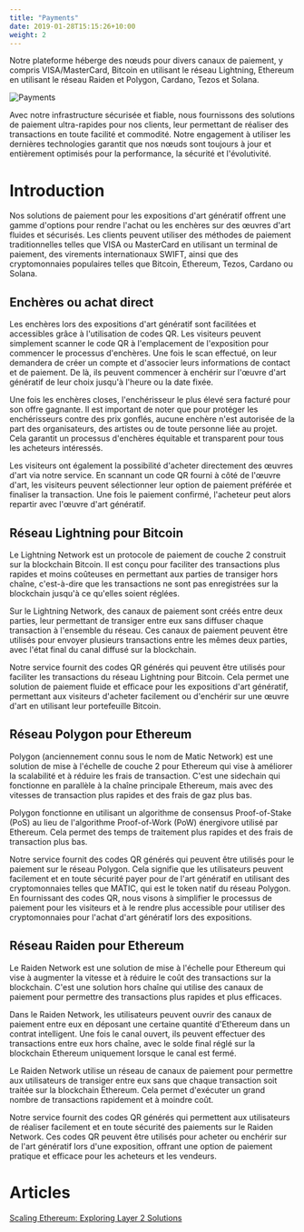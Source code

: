 ```yaml
---
title: "Payments"
date: 2019-01-28T15:15:26+10:00
weight: 2
---
```


Notre plateforme héberge des nœuds pour divers canaux de paiement, y compris VISA/MasterCard, Bitcoin en utilisant le réseau Lightning, Ethereum en utilisant le réseau Raiden et Polygon, Cardano, Tezos et Solana.

![Payments](/images/illustrations/payments.png)

Avec notre infrastructure sécurisée et fiable, nous fournissons des solutions de paiement ultra-rapides pour nos clients, leur permettant de réaliser des transactions en toute facilité et commodité. Notre engagement à utiliser les dernières technologies garantit que nos nœuds sont toujours à jour et entièrement optimisés pour la performance, la sécurité et l'évolutivité.

# Introduction

Nos solutions de paiement pour les expositions d'art génératif offrent une gamme d'options pour rendre l'achat ou les enchères sur des œuvres d'art fluides et sécurisés. Les clients peuvent utiliser des méthodes de paiement traditionnelles telles que VISA ou MasterCard en utilisant un terminal de paiement, des virements internationaux SWIFT, ainsi que des cryptomonnaies populaires telles que Bitcoin, Ethereum, Tezos, Cardano ou Solana.

## Enchères ou achat direct

Les enchères lors des expositions d'art génératif sont facilitées et accessibles grâce à l'utilisation de codes QR. Les visiteurs peuvent simplement scanner le code QR à l'emplacement de l'exposition pour commencer le processus d'enchères. Une fois le scan effectué, on leur demandera de créer un compte et d'associer leurs informations de contact et de paiement. De là, ils peuvent commencer à enchérir sur l'œuvre d'art génératif de leur choix jusqu'à l'heure ou la date fixée.

Une fois les enchères closes, l'enchérisseur le plus élevé sera facturé pour son offre gagnante. Il est important de noter que pour protéger les enchérisseurs contre des prix gonflés, aucune enchère n'est autorisée de la part des organisateurs, des artistes ou de toute personne liée au projet. Cela garantit un processus d'enchères équitable et transparent pour tous les acheteurs intéressés.

Les visiteurs ont également la possibilité d'acheter directement des œuvres d'art via notre service. En scannant un code QR fourni à côté de l'œuvre d'art, les visiteurs peuvent sélectionner leur option de paiement préférée et finaliser la transaction. Une fois le paiement confirmé, l'acheteur peut alors repartir avec l'œuvre d'art génératif.

## Réseau Lightning pour Bitcoin

Le Lightning Network est un protocole de paiement de couche 2 construit sur la blockchain Bitcoin. Il est conçu pour faciliter des transactions plus rapides et moins coûteuses en permettant aux parties de transiger hors chaîne, c'est-à-dire que les transactions ne sont pas enregistrées sur la blockchain jusqu'à ce qu'elles soient réglées.

Sur le Lightning Network, des canaux de paiement sont créés entre deux parties, leur permettant de transiger entre eux sans diffuser chaque transaction à l'ensemble du réseau. Ces canaux de paiement peuvent être utilisés pour envoyer plusieurs transactions entre les mêmes deux parties, avec l'état final du canal diffusé sur la blockchain.

Notre service fournit des codes QR générés qui peuvent être utilisés pour faciliter les transactions du réseau Lightning pour Bitcoin. Cela permet une solution de paiement fluide et efficace pour les expositions d'art génératif, permettant aux visiteurs d'acheter facilement ou d'enchérir sur une œuvre d'art en utilisant leur portefeuille Bitcoin.

## Réseau Polygon pour Ethereum

Polygon (anciennement connu sous le nom de Matic Network) est une solution de mise à l'échelle de couche 2 pour Ethereum qui vise à améliorer la scalabilité et à réduire les frais de transaction. C'est une sidechain qui fonctionne en parallèle à la chaîne principale Ethereum, mais avec des vitesses de transaction plus rapides et des frais de gaz plus bas.

Polygon fonctionne en utilisant un algorithme de consensus Proof-of-Stake (PoS) au lieu de l'algorithme Proof-of-Work (PoW) énergivore utilisé par Ethereum. Cela permet des temps de traitement plus rapides et des frais de transaction plus bas.

Notre service fournit des codes QR générés qui peuvent être utilisés pour le paiement sur le réseau Polygon. Cela signifie que les utilisateurs peuvent facilement et en toute sécurité payer pour de l'art génératif en utilisant des cryptomonnaies telles que MATIC, qui est le token natif du réseau Polygon. En fournissant des codes QR, nous visons à simplifier le processus de paiement pour les visiteurs et à le rendre plus accessible pour utiliser des cryptomonnaies pour l'achat d'art génératif lors des expositions.

## Réseau Raiden pour Ethereum

Le Raiden Network est une solution de mise à l'échelle pour Ethereum qui vise à augmenter la vitesse et à réduire le coût des transactions sur la blockchain. C'est une solution hors chaîne qui utilise des canaux de paiement pour permettre des transactions plus rapides et plus efficaces.

Dans le Raiden Network, les utilisateurs peuvent ouvrir des canaux de paiement entre eux en déposant une certaine quantité d'Ethereum dans un contrat intelligent. Une fois le canal ouvert, ils peuvent effectuer des transactions entre eux hors chaîne, avec le solde final réglé sur la blockchain Ethereum uniquement lorsque le canal est fermé.

Le Raiden Network utilise un réseau de canaux de paiement pour permettre aux utilisateurs de transiger entre eux sans que chaque transaction soit traitée sur la blockchain Ethereum. Cela permet d'exécuter un grand nombre de transactions rapidement et à moindre coût.

Notre service fournit des codes QR générés qui permettent aux utilisateurs de réaliser facilement et en toute sécurité des paiements sur le Raiden Network. Ces codes QR peuvent être utilisés pour acheter ou enchérir sur de l'art génératif lors d'une exposition, offrant une option de paiement pratique et efficace pour les acheteurs et les vendeurs.

# Articles 

[Scaling Ethereum: Exploring Layer 2 Solutions](https://medium.com/coinmonks/scaling-ethereum-exploring-layer-2-solutions-1fd26943f55e)
